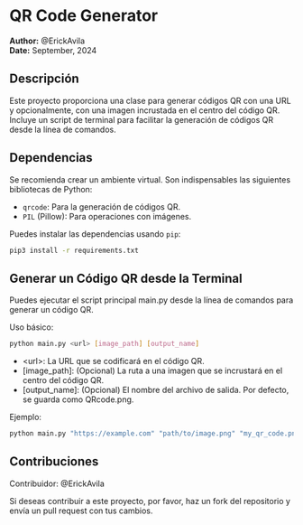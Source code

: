 # QR Code Generator

**Author:** @ErickAvila  
**Date:** September, 2024

## Descripción

Este proyecto proporciona una clase para generar códigos QR con una URL y opcionalmente, con una imagen incrustada en el centro del código QR. Incluye un script de terminal para facilitar la generación de códigos QR desde la línea de comandos.

## Dependencias

Se recomienda crear un ambiente virtual. Son indispensables las siguientes bibliotecas de Python:

- `qrcode`: Para la generación de códigos QR.
- `PIL` (Pillow): Para operaciones con imágenes.

Puedes instalar las dependencias usando `pip`:

```bash
pip3 install -r requirements.txt
```

## Generar un Código QR desde la Terminal

Puedes ejecutar el script principal main.py desde la línea de comandos para generar un código QR.

Uso básico:

```bash
python main.py <url> [image_path] [output_name]
```
- \<url\>: La URL que se codificará en el código QR.
- [image_path]: (Opcional) La ruta a una imagen que se incrustará en el centro del código QR.
- [output_name]: (Opcional) El nombre del archivo de salida. Por defecto, se guarda como QRcode.png.

Ejemplo:

```bash
python main.py "https://example.com" "path/to/image.png" "my_qr_code.png"
```

## Contribuciones

Contribuidor: @ErickAvila

Si deseas contribuir a este proyecto, por favor, haz un fork del repositorio y envía un pull request con tus cambios.